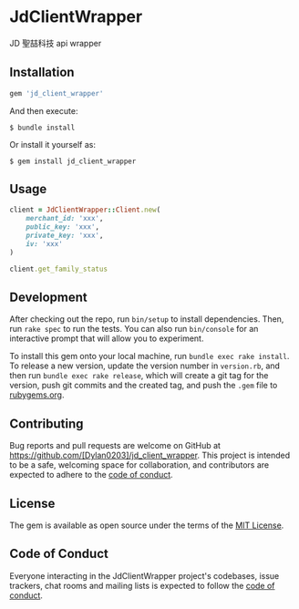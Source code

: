 # JdClientWrapper

JD 聖喆科技 api wrapper

## Installation

```ruby
gem 'jd_client_wrapper'
```

And then execute:

    $ bundle install

Or install it yourself as:

    $ gem install jd_client_wrapper

## Usage

```ruby
client = JdClientWrapper::Client.new(
    merchant_id: 'xxx',
    public_key: 'xxx',
    private_key: 'xxx',
    iv: 'xxx'
)

client.get_family_status
```

## Development

After checking out the repo, run `bin/setup` to install dependencies. Then, run `rake spec` to run the tests. You can also run `bin/console` for an interactive prompt that will allow you to experiment.

To install this gem onto your local machine, run `bundle exec rake install`. To release a new version, update the version number in `version.rb`, and then run `bundle exec rake release`, which will create a git tag for the version, push git commits and the created tag, and push the `.gem` file to [rubygems.org](https://rubygems.org).

## Contributing

Bug reports and pull requests are welcome on GitHub at https://github.com/[Dylan0203]/jd_client_wrapper. This project is intended to be a safe, welcoming space for collaboration, and contributors are expected to adhere to the [code of conduct](https://github.com/[Dylan0203]/jd_client_wrapper/blob/master/CODE_OF_CONDUCT.md).

## License

The gem is available as open source under the terms of the [MIT License](https://opensource.org/licenses/MIT).

## Code of Conduct

Everyone interacting in the JdClientWrapper project's codebases, issue trackers, chat rooms and mailing lists is expected to follow the [code of conduct](https://github.com/[Dylan0203]/jd_client_wrapper/blob/master/CODE_OF_CONDUCT.md).
